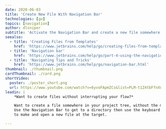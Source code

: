 ```yaml
---
date: 2020-06-03
title: 'Create New File With Navigation Bar'
technologies: [go]
topics: [navigation]
author: dlsniper
subtitle: 'Activate the Navigation Bar and create a new file somewhere in the project tree.'
seealso:
  - title: 'Creating Files from Templates'
    href: 'https://www.jetbrains.com/help/go/creating-files-from-templates.html'
  - title: 'Navigation bar'
    href: 'https://www.jetbrains.com/help/go/part-4-using-the-navigation-bar.html'
  - title: 'Navigating Tips and Tricks'
    href: 'https://www.jetbrains.com/help/go/navigation-bar.html'
thumbnail: ./thumbnail.png
cardThumbnail: ./card.png
shortVideo:
  poster: ./poster_short.png
  url: https://www.youtube.com/watch?v=6yvoFApmZCs&list=PLM-t1Z4tbFfnXnghmtk6WVz10_pivOw25&index=10&t=0s
leadin: |
    *Want to create files without interrupting your flow?*

    Want to create a file somewhere in your project tree, without the mouse?
    Use the Navigation Bar to get to a directory then use the keyboard
    to make and open a new file at the target.

---
```

